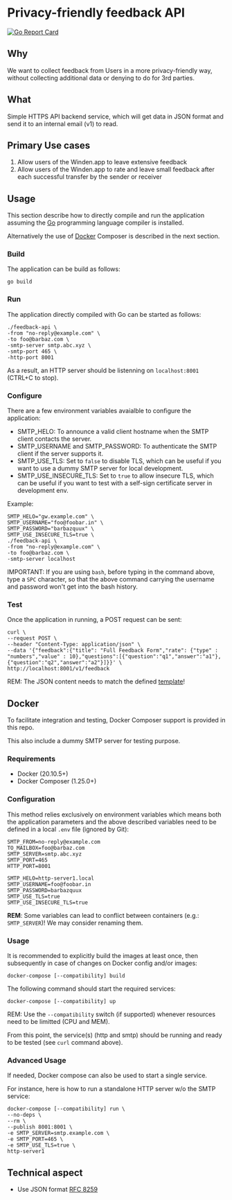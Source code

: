 # Privacy-friendly feedback API

[![Go Report Card](https://goreportcard.com/badge/github.com/LeastAuthority/feedback-api)](https://goreportcard.com/report/github.com/LeastAuthority/feedback-api)

## Why

We want to collect feedback from Users in a more privacy-friendly way, without collecting additional data or denying to do for 3rd parties.

## What

Simple HTTPS API backend service, which will get data in JSON format and send it to an internal email (v1) to read.

## Primary Use cases

1. Allow users of the Winden.app to leave extensive feedback
2. Allow users of the Winden.app to rate and leave small feedback after each successful transfer by the sender or receiver

## Usage

This section describe how to directly compile and run the application assuming the [Go](https://golang.org) programming language compiler is installed.

Alternatively the use of [Docker](#docker) Composer is described in the next section.

### Build

The application can be build as follows:

```
go build
```

### Run

The application directly compiled with Go can be started as follows:

```
./feedback-api \
-from "no-reply@example.com" \
-to foo@barbaz.com \
-smtp-server smtp.abc.xyz \
-smtp-port 465 \
-http-port 8001
```

As a result, an HTTP server should be listenning on `localhost:8001` (CTRL+C to stop).

### Configure

There are a few environment variables avaialble to configure the application:

- SMTP_HELO: To announce a valid client hostname when the SMTP client contacts the server.
- SMTP_USERNAME and SMTP_PASSWORD: To authenticate the SMTP client if the server supports it.
- SMTP_USE_TLS: Set to `false` to disable TLS, which can be useful if you want to use a dummy SMTP server for local development.
- SMTP_USE_INSECURE_TLS: Set to `true` to allow insecure TLS, which can be useful if you want to test with a self-sign certificate server in development env.

Example:

```
SMTP_HELO="gw.example.com" \
SMTP_USERNAME="foo@foobar.in" \
SMTP_PASSWORD="barbazquux" \
SMTP_USE_INSECURE_TLS=true \
./feedback-api \
-from "no-reply@example.com" \
-to foo@barbaz.com \
-smtp-server localhost
```

IMPORTANT: If you are using `bash`, before typing in the command above, type a `SPC` character, so that the above command carrying the username and password won't get into the bash history.


### Test

Once the application in running, a POST request can be sent:

 ```
 curl \
--request POST \
--header "Content-Type: application/json" \
--data '{"feedback":{"title": "Full Feedback Form","rate": {"type" : "numbers","value" : 10},"questions":[{"question":"q1","answer":"a1"},{"question":"q2","answer":"a2"}]}}' \
http://localhost:8001/v1/feedback
```

REM: The JSON content needs to match the defined [template](./templates.go)!

## Docker

To facilitate integration and testing, Docker Composer support is provided in this repo.

This also include a dummy SMTP server for testing purpose.

### Requirements

- Docker (20.10.5+)
- Docker Composer (1.25.0+)

### Configuration

This method relies exclusively on environment variables which means both the application parameters and the above described variables need to be defined in a local `.env` file (ignored by Git):

```
SMTP_FROM=no-reply@example.com
TO_MAILBOX=foo@barbaz.com
SMTP_SERVER=smtp.abc.xyz
SMTP_PORT=465
HTTP_PORT=8001

SMTP_HELO=http-server1.local
SMTP_USERNAME=foo@foobar.in
SMTP_PASSWORD=barbazquux
SMTP_USE_TLS=true
SMTP_USE_INSECURE_TLS=true
```

**REM**: Some variables can lead to conflict between containers (e.g.: `SMTP_SERVER`)! We may consider renaming them.

### Usage

It is recommended to explicitly build the images at least once, then subsequently in case of changes on Docker config and/or images:

```
docker-compose [--compatibility] build
```


The following command should start the required services:

```
docker-compose [--compatibility] up
```

REM: Use the `--compatibility` switch (if supported) whenever resources need to be limitted (CPU and MEM).

From this point, the service(s) (http and smtp) should be running and ready to be tested (see `curl` command above).

### Advanced Usage

If needed, Docker compose can also be used to start a single service.

For instance, here is how to run a standalone HTTP server w/o the SMTP service:

```
docker-compose [--compatibility] run \
--no-deps \
--rm \
--publish 8001:8001 \
-e SMTP_SERVER=smtp.example.com \
-e SMTP_PORT=465 \
-e SMTP_USE_TLS=true \
http-server1
```

## Technical aspect

- Use JSON format [RFC 8259](https://www.rfc-editor.org/rfc/rfc8259.html)
